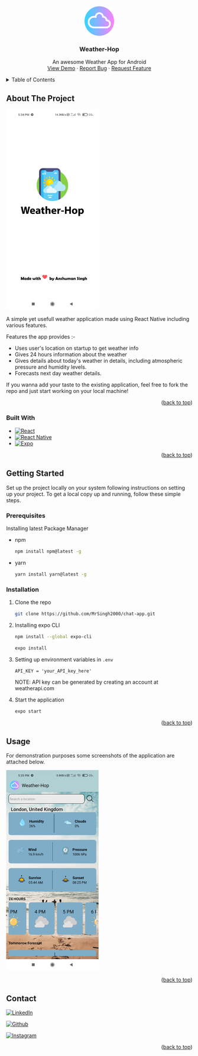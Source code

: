 <a name="readme-top"></a>

<!-- PROJECT LOGO -->
<br />
<div align="center">
  <a href="https://github.com/MrSingh2000/weather-app-android">
    <img src="readme/logo.png" alt="Logo" width="80" height="80">
  </a>

  <h3 align="center">Weather-Hop</h3>

  <p align="center">
    An awesome Weather App for Android
    <br />
    <a href="https://drive.google.com/file/d/1YGo4XrOvms0Cvvp2sXN7_ytXmULr4Pu0/view?usp=sharing">View Demo</a>
    ·
    <a href="https://github.com/MrSingh2000/weather-app-android/issues">Report Bug</a>
    ·
    <a href="https://github.com/MrSingh2000/weather-app-android/issues">Request Feature</a>
  </p>
</div>



<!-- TABLE OF CONTENTS -->
<details>
  <summary>Table of Contents</summary>
  <ol>
    <li>
      <a href="#about-the-project">About The Project</a>
      <ul>
        <li><a href="#built-with">Built With</a></li>
      </ul>
    </li>
    <li>
      <a href="#getting-started">Getting Started</a>
      <ul>
        <li><a href="#prerequisites">Prerequisites</a></li>
        <li><a href="#installation">Installation</a></li>
      </ul>
    </li>
    <li><a href="#usage">Usage</a></li>
    <li><a href="#roadmap">Roadmap</a></li>
    <li><a href="#contributing">Contributing</a></li>
    <li><a href="#license">License</a></li>
    <li><a href="#contact">Contact</a></li>
    <li><a href="#acknowledgments">Acknowledgments</a></li>
  </ol>
</details>



<!-- ABOUT THE PROJECT -->
## About The Project
<a href="https://drive.google.com/file/d/1YGo4XrOvms0Cvvp2sXN7_ytXmULr4Pu0/view?usp=sharing">
<img src="readme/spash.jpg" alt="drawing" width="250"/>
</a>


A simple yet usefull weather application made using React Native including various features.

Features the app provides :-

* Uses user's location on startup to get weather info
* Gives 24 hours information about the weather
* Gives details about today's weather in details, including atmospheric pressure and humidity levels.
* Forecasts next day weather details.

If you wanna add your taste to the existing application, feel free to fork the repo and just start working on your local machine!

<p align="right">(<a href="#readme-top">back to top</a>)</p>


### Built With


* [![React](https://img.shields.io/badge/React-grey?style=for-the-badge&logo=React&link=https://reactjs.org/)](https://reactjs.org/)
* [![React Native](https://img.shields.io/badge/React%20Native-black?style=for-the-badge&logo=React&link=https://reactnative.dev/)](https://reactnative.dev/)
* [![Expo](https://img.shields.io/badge/Expo-blue?style=for-the-badge&logo=expo&link=http://expo.io/)](http://expo.io/)

<p align="right">(<a href="#readme-top">back to top</a>)</p>



<!-- GETTING STARTED -->
## Getting Started

Set up the project locally on your system following instructions on setting up your project.
To get a local copy up and running, follow these simple steps.


### Prerequisites

Installing latest Package Manager

- npm
  ```sh
  npm install npm@latest -g
  ```
- yarn
  ```sh
  yarn install yarn@latest -g
  ```

### Installation

1. Clone the repo
   ```sh
   git clone https://github.com/MrSingh2000/chat-app.git
   ```
2. Installing expo CLI
   ```sh
   npm install --global expo-cli
   ```
   ```sh
   expo install
   ```
3. Setting up environment variables in `.env`

   ```txt
   API_KEY = 'your_API_key_here'
   ```
   NOTE: API key can be generated by creating an account at weatherapi.com
4. Start the application
    ```sh
    expo start
    ```

<p align="right">(<a href="#readme-top">back to top</a>)</p>



<!-- USAGE EXAMPLES -->
## Usage

For demonstration purposes some screenshots of the application are attached below.


<img src="readme/2.jpg" alt="drawing" width="250"/>

<p align="right">(<a href="#readme-top">back to top</a>)</p>

<!-- CONTACT -->
## Contact

[![LinkedIn](https://img.shields.io/badge/LinkedIn-blue?style=for-the-badge&logo=linkedin&link=https://www.linkedin.com/in/anshuman-singh-856991201/)](https://www.linkedin.com/in/anshuman-singh-856991201/)

[![Github](https://img.shields.io/badge/Github-black?style=for-the-badge&logo=github&link=https://github.com/MrSingh2000)](https://github.com/MrSingh2000)

[![Instagram](https://img.shields.io/badge/Instagram-FFF8E8?style=for-the-badge&logo=instagram&link=https://www.instagram.com/mr_singh2000/)](https://www.instagram.com/mr_singh2000/)



<p align="right">(<a href="#readme-top">back to top</a>)</p>




<!-- MARKDOWN LINKS & IMAGES -->
<!-- https://www.markdownguide.org/basic-syntax/#reference-style-links -->
[contributors-shield]: https://img.shields.io/github/contributors/MrSingh2000/weather-app-android.svg?style=for-the-badge
[contributors-url]: https://github.com/MrSingh2000/weather-app-android/graphs/contributors
[forks-shield]: https://img.shields.io/github/forks/MrSingh2000/weather-app-android.svg?style=for-the-badge
[forks-url]: https://github.com/MrSingh2000/weather-app-android/network/members
[stars-shield]: https://img.shields.io/github/stars/MrSingh2000/weather-app-android.svg?style=for-the-badge
[stars-url]: https://github.com/MrSingh2000/weather-app-android/stargazers
[issues-shield]: https://img.shields.io/github/issues/MrSingh2000/weather-app-android.svg?style=for-the-badge
[issues-url]: https://github.com/MrSingh2000/weather-app-android/issues
[license-shield]: https://img.shields.io/github/license/MrSingh2000/weather-app-android.svg?style=for-the-badge
[license-url]: https://github.com/MrSingh2000/weather-app-android/blob/master/LICENSE.txt
[linkedin-shield]: https://img.shields.io/badge/-LinkedIn-black.svg?style=for-the-badge&logo=linkedin&colorB=555
[linkedin-url]: https://linkedin.com/in/othneildrew
[product-screenshot]: readme/spash.jpg
[product-homepage]: readme/2.jpg
[Native]: https://img.shields.io/badge/ReactNative-20232A?style=for-the-badge&logo=react&logoColor=61DAFB
[React.js]: https://img.shields.io/badge/React-20232A?style=for-the-badge&logo=react&logoColor=61DAFB
[React-url]: https://reactjs.org/
[Native-url]: https://reactnative.dev/